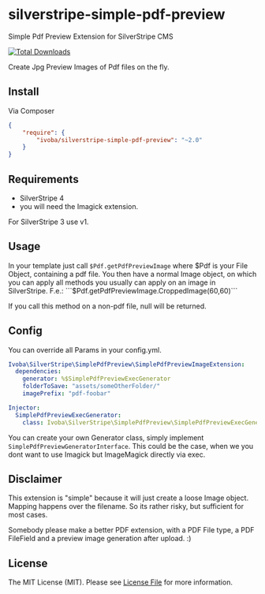 silverstripe-simple-pdf-preview
===============================

Simple Pdf Preview Extension for SilverStripe CMS

[![Total Downloads](https://poser.pugx.org/ivoba/silverstripe-simple-pdf-preview/downloads.png)](https://packagist.org/packages/ivoba/silverstripe-simple-pdf-preview)

Create Jpg Preview Images of Pdf files on the fly.


## Install

Via Composer

``` json
{
    "require": {
        "ivoba/silverstripe-simple-pdf-preview": "~2.0"
    }
}
```

## Requirements
- SilverStripe 4
- you will need the Imagick extension.

For SilverStripe 3 use v1.

## Usage
In your template just call ```$Pdf.getPdfPreviewImage``` where $Pdf is your File Object, containing a pdf file.
You then have a normal Image object, on which you can apply all methods you usually can apply on an image in SilverStripe.
F.e.: ```$Pdf.getPdfPreviewImage.CroppedImage(60,60)```

If you call this method on a non-pdf file, null will be returned.

## Config
You can override all Params in your config.yml.

``` yaml
Ivoba\SilverStripe\SimplePdfPreview\SimplePdfPreviewImageExtension:
  dependencies:
    generator: %$SimplePdfPreviewExecGenerator
    folderToSave: "assets/someOtherFolder/"
    imagePrefix: "pdf-foobar"

Injector:
  SimplePdfPreviewExecGenerator:
    class: Ivoba\SilverStripe\SimplePdfPreview\SimplePdfPreviewExecGenerator
```
You can create your own Generator class, simply implement ```SimplePdfPreviewGeneratorInterface```.
This could be the case, when we you dont want to use Imagick but ImageMagick directly via exec.


## Disclaimer

This extension is "simple" because it will just create a loose Image object.
Mapping happens over the filename. So its rather risky, but sufficient for most cases.

Somebody please make a better PDF extension, with a PDF File type, a PDF FileField and a preview image generation after upload. :)

## License

The MIT License (MIT). Please see [License File](https://github.com/ivoba/silverstripe-simple-pdf-preview/blob/master/LICENSE) for more information.
